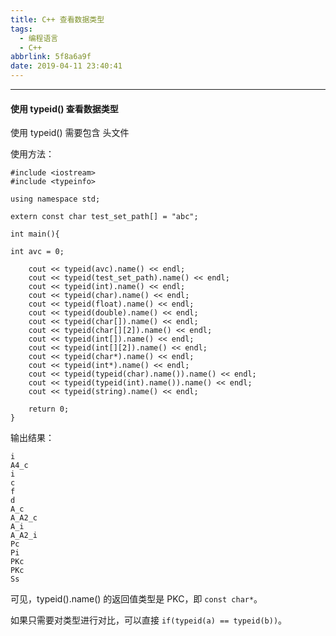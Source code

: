 ```yaml
---
title: C++ 查看数据类型
tags:
  - 编程语言
  - C++
abbrlink: 5f8a6a9f
date: 2019-04-11 23:40:41
---
```


---

#### 使用 typeid() 查看数据类型

使用 typeid() 需要包含 <typeinfo> 头文件 

使用方法：

<!--more-->

```
#include <iostream>
#include <typeinfo>

using namespace std;

extern const char test_set_path[] = "abc";

int main(){

int avc = 0;

    cout << typeid(avc).name() << endl;
    cout << typeid(test_set_path).name() << endl;
    cout << typeid(int).name() << endl;	   
    cout << typeid(char).name() << endl;
    cout << typeid(float).name() << endl;
    cout << typeid(double).name() << endl;
    cout << typeid(char[]).name() << endl;
    cout << typeid(char[][2]).name() << endl;
    cout << typeid(int[]).name() << endl;
    cout << typeid(int[][2]).name() << endl;
    cout << typeid(char*).name() << endl;
    cout << typeid(int*).name() << endl;
    cout << typeid(typeid(char).name()).name() << endl;
    cout << typeid(typeid(int).name()).name() << endl;
    cout << typeid(string).name() << endl;

    return 0;
}
```

输出结果：

```
i 
A4_c   
i          
c         
f           
d
A_c
A_A2_c
A_i
A_A2_i
Pc
Pi
PKc
PKc
Ss
```
可见，typeid().name() 的返回值类型是 PKC，即 `const char*`。

如果只需要对类型进行对比，可以直接 `if(typeid(a) == typeid(b))`。